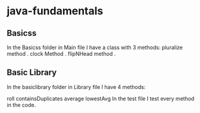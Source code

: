 # java-fundamentals


## Basicss
In the Basicss folder in Main file I have a class with 3 methods:
pluralize method .
clock Method .
flipNHead method .


## Basic Library
In the basiclibrary folder in Library file I have 4 methods:

roll
containsDuplicates
average
lowestAvg
In the test file I test every method in the code.
